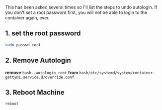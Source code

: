 This has been asked several times so I'll list the steps to undo autologin.
If you don't set a root password first, you will not be able to login to the container again, ever.

## 1. set the root password 
```bash
sudo passwd root
```

## 2. Remove Autologin
**remove** ```bash--autologin root``` **from** ```bash/etc/systemd/system/container-getty@1.service.d/override.conf```

## 3. Reboot Machine
```bash 
reboot